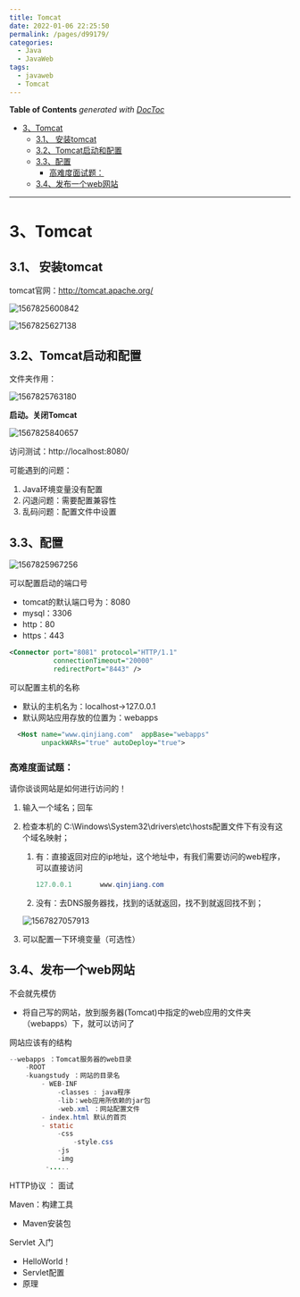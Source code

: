 ```yaml
---
title: Tomcat
date: 2022-01-06 22:25:50
permalink: /pages/d99179/
categories:
  - Java
  - JavaWeb
tags:
  - javaweb
  - Tomcat 
---
```

<!-- START doctoc generated TOC please keep comment here to allow auto update -->
<!-- DON'T EDIT THIS SECTION, INSTEAD RE-RUN doctoc TO UPDATE -->
**Table of Contents**  *generated with [DocToc](https://github.com/thlorenz/doctoc)*

- [3、Tomcat](#3tomcat)
  - [3.1、 安装tomcat](#31-%E5%AE%89%E8%A3%85tomcat)
  - [3.2、Tomcat启动和配置](#32tomcat%E5%90%AF%E5%8A%A8%E5%92%8C%E9%85%8D%E7%BD%AE)
  - [3.3、配置](#33%E9%85%8D%E7%BD%AE)
    - [高难度面试题：](#%E9%AB%98%E9%9A%BE%E5%BA%A6%E9%9D%A2%E8%AF%95%E9%A2%98)
  - [3.4、发布一个web网站](#34%E5%8F%91%E5%B8%83%E4%B8%80%E4%B8%AAweb%E7%BD%91%E7%AB%99)

<!-- END doctoc generated TOC please keep comment here to allow auto update -->

---

# 3、Tomcat

## 3.1、 安装tomcat

tomcat官网：http://tomcat.apache.org/

![1567825600842](https://cdn.jsdelivr.net/gh/oddfar/static/img/JavaWeb.assets/1567825600842.png)

![1567825627138](https://cdn.jsdelivr.net/gh/oddfar/static/img/JavaWeb.assets/1567825627138.png)



## 3.2、Tomcat启动和配置

文件夹作用：

![1567825763180](https://cdn.jsdelivr.net/gh/oddfar/static/img/JavaWeb.assets/1567825763180.png)

**启动。关闭Tomcat**

![1567825840657](https://cdn.jsdelivr.net/gh/oddfar/static/img/JavaWeb.assets/1567825840657.png)

访问测试：http://localhost:8080/

可能遇到的问题：

1. Java环境变量没有配置
2. 闪退问题：需要配置兼容性
3. 乱码问题：配置文件中设置

## 3.3、配置

![1567825967256](https://cdn.jsdelivr.net/gh/oddfar/static/img/JavaWeb.assets/1567825967256.png)

可以配置启动的端口号

- tomcat的默认端口号为：8080
- mysql：3306
- http：80
- https：443

```xml
<Connector port="8081" protocol="HTTP/1.1"
           connectionTimeout="20000"
           redirectPort="8443" />
```
可以配置主机的名称

- 默认的主机名为：localhost->127.0.0.1
- 默认网站应用存放的位置为：webapps

```xml
  <Host name="www.qinjiang.com"  appBase="webapps"
        unpackWARs="true" autoDeploy="true">
```
### 高难度面试题：

请你谈谈网站是如何进行访问的！

1. 输入一个域名；回车

2. 检查本机的 C:\Windows\System32\drivers\etc\hosts配置文件下有没有这个域名映射；

   1. 有：直接返回对应的ip地址，这个地址中，有我们需要访问的web程序，可以直接访问

      ```java
      127.0.0.1       www.qinjiang.com
      ```

   2. 没有：去DNS服务器找，找到的话就返回，找不到就返回找不到；

   ![1567827057913](https://cdn.jsdelivr.net/gh/oddfar/static/img/JavaWeb.assets/1567827057913.png)

4. 可以配置一下环境变量（可选性）

## 3.4、发布一个web网站

不会就先模仿

- 将自己写的网站，放到服务器(Tomcat)中指定的web应用的文件夹（webapps）下，就可以访问了

网站应该有的结构

```java
--webapps ：Tomcat服务器的web目录
	-ROOT
	-kuangstudy ：网站的目录名
		- WEB-INF
			-classes : java程序
			-lib：web应用所依赖的jar包
			-web.xml ：网站配置文件
		- index.html 默认的首页
		- static 
            -css
            	-style.css
            -js
            -img
         -.....
```



HTTP协议 ： 面试

Maven：构建工具

- Maven安装包

Servlet 入门

- HelloWorld！
- Servlet配置
- 原理

